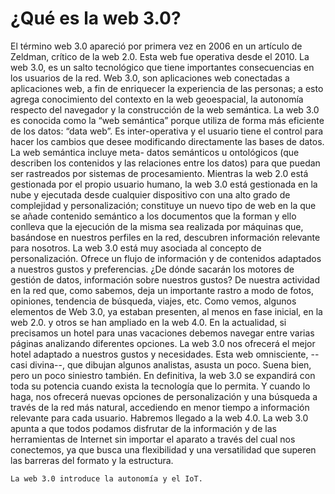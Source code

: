 # ¿Qué es la web 3.0?

El término web 3.0 apareció por primera vez en 2006 en un artículo de Zeldman,
crítico de la web 2.0. Esta web fue operativa desde el 2010. La web 3.0, es un
salto tecnológico que tiene importantes consecuencias en los usuarios de la red.
Web 3.0, son aplicaciones web conectadas a aplicaciones web, a fin de
enriquecer la experiencia de las personas; a esto agrega conocimiento del contexto
en la web geoespacial, la autonomía respecto del navegador y la
construcción de la web semántica. La web 3.0 es conocida como la “web
semántica” porque utiliza de forma más eficiente de los datos: “data web”. Es
inter-operativa y el usuario tiene el control para hacer los cambios que desee
modificando directamente las bases de datos. La web semántica incluye meta-
datos semánticos u ontológicos (que describen los contenidos y las relaciones
entre los datos) para que puedan ser rastreados por sistemas de procesamiento.
Mientras la web 2.0 está gestionada por el propio usuario humano, la web 3.0 está
gestionada en la nube y ejecutada desde cualquier dispositivo con una alto grado
de complejidad y personalización; constituye un nuevo tipo de web en la que se
añade contenido semántico a los documentos que la forman y ello conlleva que la
ejecución de la misma sea realizada por máquinas que, basándose en nuestros
perfiles en la red, descubren información relevante para nosotros.
La web 3.0 está muy asociada al concepto de personalización. Ofrece un flujo de
información y de contenidos adaptados a nuestros gustos y preferencias. ¿De
dónde sacarán los motores de gestión de datos, información sobre nuestros
gustos? De nuestra actividad en la red que, como sabemos, deja un importante
rastro a modo de fotos, opiniones, tendencia de búsqueda, viajes, etc.
Como vemos, algunos elementos de Web 3.0, ya estaban presenten, al menos
en fase inicial, en la web 2.0. y otros se han ampliado en la web 4.0. En la
actualidad, si precisamos un hotel para unas vacaciones debemos navegar entre
varias páginas analizando diferentes opciones. La web 3.0 nos ofrecerá el mejor
hotel adaptado a nuestros gustos y necesidades. Esta web omnisciente, --casi
divina--, que dibujan algunos analistas, asusta un poco. Suena bien, pero un poco
siniestro también.
En definitiva, la web 3.0 se expandirá con toda su potencia cuando exista la
tecnología que lo permita. Y cuando lo haga, nos ofrecerá nuevas opciones de
personalización y una búsqueda a través de la red más natural, accediendo en
menor tiempo a información relevante para cada usuario. Habremos llegado a la
web 4.0.
La web 3.0 apunta a que todos podamos disfrutar de la información y de las
herramientas de Internet sin importar el aparato a través del cual nos conectemos,
ya que busca una flexibilidad y una versatilidad que superen las barreras del
formato y la estructura.

```{note}
La web 3.0 introduce la autonomía y el IoT.
```

```{bibliography}

```
